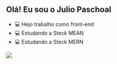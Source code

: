 ## Olá! Eu sou o Julio Paschoal

- 💻 Hejo trabalho como front-end
- 💻 Estudando a Steck MEAN
- 💻 Estudando a Steck MERN

<picture>
<source 
  srcset="https://github-readme-stats.vercel.app/api?username=anuraghazra&show_icons=true&theme=dark"
  media="(prefers-color-scheme: dark)"
/>
<source
  srcset="https://github-readme-stats.vercel.app/api?username=julioPaschoal&show_icons=true"
  media="(prefers-color-scheme: light), (prefers-color-scheme: no-preference)"
/>
<img src="https://github-readme-stats.vercel.app/api?username=julioPaschoa&show_icons=true" />
</picture>
